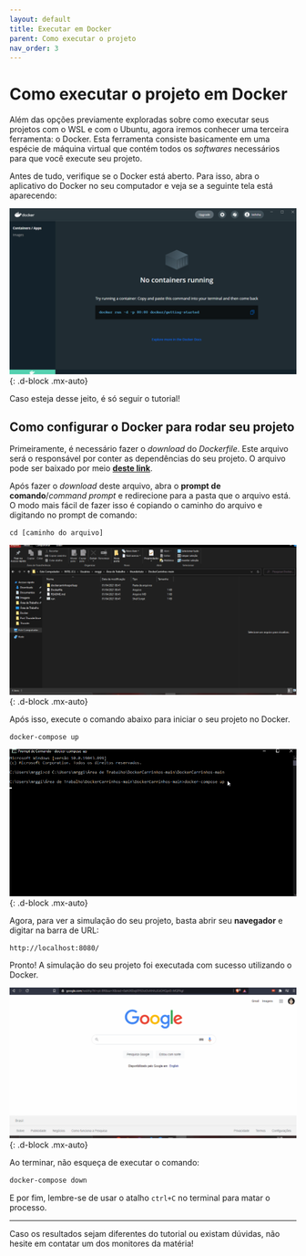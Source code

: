 ```yaml
---
layout: default
title: Executar em Docker
parent: Como executar o projeto
nav_order: 3
---
```


# Como executar o projeto em Docker

Além das opções previamente exploradas sobre como executar seus projetos com o WSL e com o Ubuntu, agora iremos conhecer uma terceira ferramenta: o Docker. Esta ferramenta consiste basicamente em uma espécie de máquina virtual que contém todos os *softwares* necessários para que você execute seu projeto.

Antes de tudo, verifique se o Docker está aberto. Para isso, abra o aplicativo do Docker no seu computador e veja se a seguinte tela está aparecendo:

![Docker is running](../assets/img/Docker/dockerrunning.png){: .d-block .mx-auto}

Caso esteja desse jeito, é só seguir o tutorial!

## Como configurar o Docker para rodar seu projeto

Primeiramente, é necessário fazer o *download* do *Dockerfile*. Este arquivo será o responsável por conter as dependências do seu projeto. O arquivo pode ser baixado por meio **[deste link](https://github.com/ThundeRatz/DockerCarrinhos)**.

Após fazer o *download* deste arquivo, abra o **prompt de comando**/*command prompt* e redirecione para a pasta que o arquivo está. O modo mais fácil de fazer isso é copiando o caminho do arquivo e digitando no prompt de comando:

```
cd [caminho do arquivo]
```

![GIF caminho do arquivo](../assets/gif/Docker/caminho_docker.gif){: .d-block .mx-auto}

Após isso, execute o comando abaixo para iniciar o seu projeto no Docker.

```
docker-compose up
```

![Iniciando o docker](../assets/gif/Docker/building.gif){: .d-block .mx-auto}

Agora, para ver a simulação do seu projeto, basta abrir seu **navegador** e digitar na barra de URL:

```
http://localhost:8080/
```

Pronto! A simulação do seu projeto foi executada com sucesso utilizando o Docker.

![Simulação Docker](/assets/gif/Docker/finalgazebo_sim.gif){: .d-block .mx-auto}

Ao terminar, não esqueça de executar o comando:

```bash
docker-compose down
```

E por fim, lembre-se de usar o atalho `ctrl+C` no terminal para matar o processo.

___

Caso os resultados sejam diferentes do tutorial ou existam dúvidas, não hesite em contatar um dos monitores da matéria!
